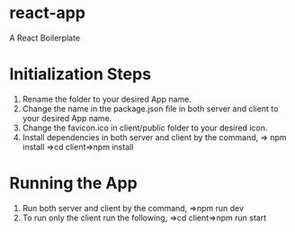 # react-app
A React Boilerplate

# Initialization Steps
1. Rename the folder to your desired App name.
2. Change the name in the package.json file in both server and client to your desired App name.
3. Change the favicon.ico in client/public folder to your desired icon.
4. Install dependencies in both server and client by the command, => npm install =>cd client=>npm install

# Running the App
1. Run both server and client by the command, =>npm run dev
2. To run only the client run the following, =>cd client=>npm run start
